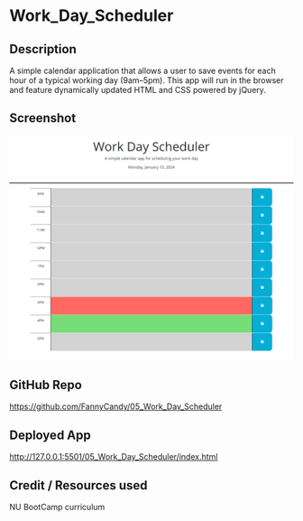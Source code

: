 # Work_Day_Scheduler

## Description
A simple calendar application that allows a user to save events for each hour of a typical working day (9am–5pm). This app will run in the browser and feature dynamically updated HTML and CSS powered by jQuery.

## Screenshot
![](./Screenshot.png)

## GitHub Repo
https://github.com/FannyCandy/05_Work_Day_Scheduler

## Deployed App
http://127.0.0.1:5501/05_Work_Day_Scheduler/index.html

## Credit / Resources used
NU BootCamp curriculum